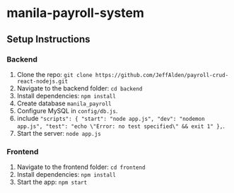 # manila-payroll-system

## Setup Instructions

### Backend
1. Clone the repo: `git clone https://github.com/JeffAlden/payroll-crud-react-nodejs.git`
2. Navigate to the backend folder: `cd backend`
3. Install dependencies: `npm install`
4. Create database `manila_payroll`
5. Configure MySQL in `config/db.js`.
6. include `"scripts": {
    "start": "node app.js",
    "dev": "nodemon app.js",
    "test": "echo \"Error: no test specified\" && exit 1"
  },`.
7. Start the server: `node app.js`

### Frontend
1. Navigate to the frontend folder: `cd frontend`
2. Install dependencies: `npm install`
3. Start the app: `npm start`
